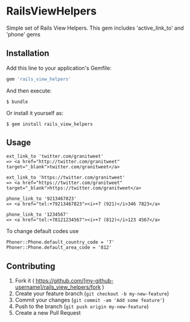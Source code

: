 # RailsViewHelpers
Simple set of Rails View Helpers.
This gem includes 'active_link_to' and 'phone' gems

## Installation

Add this line to your application's Gemfile:

```ruby
gem 'rails_view_helpers'
```

And then execute:

    $ bundle

Or install it yourself as:

    $ gem install rails_view_helpers

## Usage
```
ext_link_to 'twitter.com/granitweet'
=> <a href="http://twitter.com/granitweet" target="_blank">twitter.com/granitweet</a>

ext_link_to 'https://twitter.com/granitweet'
=> <a href="https://twitter.com/granitweet" target="_blank">https://twitter.com/granitweet</a>

phone_link_to '9213467823'
=> <a href="tel:+79213467823"><i>+7 (921)</i>346 7823</a>

phone_link_to '1234567'
=> <a href="tel:+78121234567"><i>+7 (812)</i>123 4567</a>
```
To change default codes use
```
Phoner::Phone.default_country_code = '7'
Phoner::Phone.default_area_code = '812'
```

## Contributing

1. Fork it ( https://github.com/[my-github-username]/rails_view_helpers/fork )
2. Create your feature branch (`git checkout -b my-new-feature`)
3. Commit your changes (`git commit -am 'Add some feature'`)
4. Push to the branch (`git push origin my-new-feature`)
5. Create a new Pull Request

